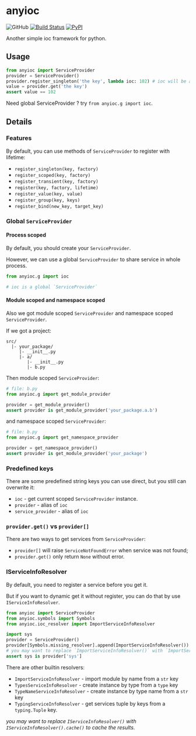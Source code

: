 # anyioc

![GitHub](https://img.shields.io/github/license/Cologler/anyioc-python.svg)
[![Build Status](https://travis-ci.com/Cologler/anyioc-python.svg?branch=master)](https://travis-ci.com/Cologler/anyioc-python)
[![PyPI](https://img.shields.io/pypi/v/anyioc.svg)](https://pypi.org/project/anyioc/)

Another simple ioc framework for python.

## Usage

``` py
from anyioc import ServiceProvider
provider = ServiceProvider()
provider.register_singleton('the key', lambda ioc: 102) # ioc will be a `IServiceProvider`
value = provider.get('the key')
assert value == 102
```

Need global ServiceProvider ? try `from anyioc.g import ioc`.

## Details

### Features

By default, you can use methods of `ServiceProvider` to register with lifetime:

* `register_singleton(key, factory)`
* `register_scoped(key, factory)`
* `register_transient(key, factory)`
* `register(key, factory, lifetime)`
* `register_value(key, value)`
* `register_group(key, keys)`
* `register_bind(new_key, target_key)`

### Global `ServiceProvider`

#### Process scoped

By default, you should create your `ServiceProvider`.

However, we can use a global `ServiceProvider` to share service in whole process.

``` py
from anyioc.g import ioc

# ioc is a global `ServiceProvider`
```

#### Module scoped and namespace scoped

Also we got module scoped `ServiceProvider` and namespace scoped `ServiceProvider`.

If we got a project:

``` tree
src/
  |- your_package/
     |- __init__.py
     |- a/
        |- __init__.py
        |- b.py
```

Then module scoped `ServiceProvider`:

``` py
# file: b.py
from anyioc.g import get_module_provider

provider = get_module_provider()
assert provider is get_module_provider('your_package.a.b')
```

and namespace scoped `ServiceProvider`:

``` py
# file: b.py
from anyioc.g import get_namespace_provider

provider = get_namespace_provider()
assert provider is get_module_provider('your_package')
```

### Predefined keys

There are some predefined string keys you can use direct, but you still can overwrite it:

* `ioc` - get current scoped `ServiceProvider` instance.
* `provider` - alias of `ioc`
* `service_provider` - alias of `ioc`

### `provider.get()` vs `provider[]`

There are two ways to get services from `ServiceProvider`:

* `provider[]` will raise `ServiceNotFoundError` when service was not found;
* `provider.get()` only return `None` without error.

### IServiceInfoResolver

By default, you need to register a service before you get it.

But if you want to dynamic get it without register, you can do that by use `IServiceInfoResolver`.

``` py
from anyioc import ServiceProvider
from anyioc.symbols import Symbols
from anyioc.ioc_resolver import ImportServiceInfoResolver

import sys
provider = ServiceProvider()
provider[Symbols.missing_resolver].append(ImportServiceInfoResolver())
# you may want to replace `ImportServiceInfoResolver()` with `ImportServiceInfoResolver().cache()` to cache the results.
assert sys is provider['sys']
```

There are other builtin resolvers:

* `ImportServiceInfoResolver` - import module by name from a `str` key
* `TypesServiceInfoResolver` - create instance by type from a `type` key
* `TypeNameServiceInfoResolver` - create instance by type name from a `str` key
* `TypingServiceInfoResolver` - get services tuple by keys from a `typing.Tuple` key.

*you may want to replace `IServiceInfoResolver()` with `IServiceInfoResolver().cache()` to cache the results.*
